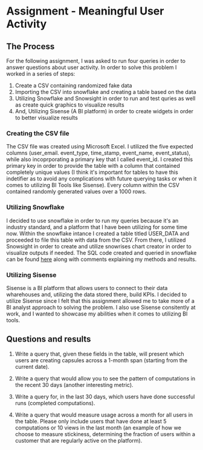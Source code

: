 # Assignment - Meaningful User Activity

## The Process

For the following assignment, I was asked to run four queries in order to answer questions about user activity. 
In order to solve this problem I worked in a series of steps:
  1) Create a CSV containing randomized fake data 
  2) Importing the CSV into snowflake and creating a table based on the data
  3) Utilizing Snowflake and Snowsight in order to run and test quries as well as create quick graphics to visualize results
  4) And, Utilizing Sisense (A BI platform) in order to create widgets in order to better visualize results
  
  ### Creating the CSV file
  
  The CSV file was created using Microsoft Excel. I utilized the five expected columns (user_email. event_type, time_stamp, event_name, event_status), while also incoprporating a primary key that I called event_id. I created this primary key in order to provide the table with a column that contained completely unique values (I think it's important for tables to have this indetifier as to avoid any complications with future querying tasks or when it comes to utilizing BI Tools like Sisense). Every column within the CSV contained randomly generated values over a 1000 rows. 
  
  ### Utilizing Snowflake
    
  I decided to use snowflake in order to run my queries because it's an industry standard, and a platform that I have been utilizing for some time now. Within the snowflake intance I created a table titled USER_DATA and proceeded to file this table with data from the CSV. From there, I utilized Snowsight in order to create and utilize snowrises chart creator in order to visualize outputs if needed. The SQL code created and queried in snowflake can be found [here](https://github.com/PNarducci1690/Take_Home_Assignment/blob/main/User_Data_SQL.sql) along with comments explaining my methods and results.
    
### Utilizing Sisense

  Sisense is a BI platform that allows users to connect to their data wharehouses and, utilizing the data stored there, build KPIs. I decided to utilize Sisense since I felt that this assignment allowed me to take more of a BI analyst approach to solving the problem. I also use Sisense consitently at work, and I wanted to showcase my abilities when it comes to utilizing BI tools.


## Questions and results

1) Write a query that, given these fields in the table, will present which users are creating
capsules across a 1-month span (starting from the current date).

2) Write a query that would allow you to see the pattern of computations in the recent 30 days
(another interesting metric).

3) Write a query for, in the last 30 days, which users have done successful runs (completed
computations).

4) Write a query that would measure usage across a month for all users in the table. Please
only include users that have done at least 5 computations or 10 views in the last month (an
example of how we choose to measure stickiness, determining the fraction of users within a
customer that are regularly active on the platform).
